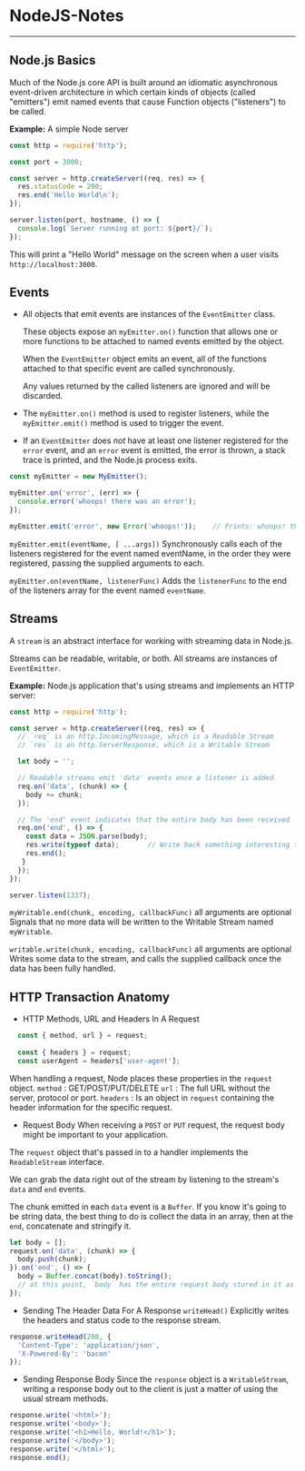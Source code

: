 # NodeJS-Notes

___

## Node.js Basics

Much of the Node.js core API is built around an idiomatic asynchronous event-driven architecture in which certain kinds of objects (called "emitters") emit named events that cause Function objects ("listeners") to be called.

**Example:** A simple Node server
```js
const http = require('http');

const port = 3000;

const server = http.createServer((req, res) => {
  res.statusCode = 200;
  res.end('Hello World\n');
});

server.listen(port, hostname, () => {
  console.log(`Server running at port: ${port}/`);
});
```
This will print a "Hello World" message on the screen when a user visits `http://localhost:3000`.

## Events

* All objects that emit events are instances of the `EventEmitter` class. 

  These objects expose an `myEmitter.on()` function that allows one or more functions to be attached to named events emitted by the object.

  When the `EventEmitter` object emits an event, all of the functions attached to that specific event are called synchronously.

  Any values returned by the called listeners are ignored and will be discarded.

* The `myEmitter.on()` method is used to register listeners, while the `myEmitter.emit()` method is used to trigger the event.

* If an `EventEmitter` does _not_ have at least one listener registered for the `error` event, and an `error` event is emitted, the error is thrown, a stack trace is printed, and the Node.js process exits.

```js
const myEmitter = new MyEmitter();

myEmitter.on('error', (err) => {
  console.error('whoops! there was an error');
});

myEmitter.emit('error', new Error('whoops!'));    // Prints: whoops! there was an error
```

`myEmitter.emit(eventName, [ ...args])`
Synchronously calls each of the listeners registered for the event named eventName, in the order they were registered, passing the supplied arguments to each.

`myEmitter.on(eventName, listenerFunc)`
Adds the `listenerFunc` to the end of the listeners array for the event named `eventName`.

## Streams

A `stream` is an abstract interface for working with streaming data in Node.js.

Streams can be readable, writable, or both. All streams are instances of `EventEmitter`.

**Example:** Node.js application that's using streams and implements an HTTP server:
```js
const http = require('http');

const server = http.createServer((req, res) => {
  // `req` is an http.IncomingMessage, which is a Readable Stream
  // `res` is an http.ServerResponse, which is a Writable Stream

  let body = '';

  // Readable streams emit 'data' events once a listener is added
  req.on('data', (chunk) => {
    body += chunk;
  });

  // The 'end' event indicates that the entire body has been received
  req.on('end', () => {
    const data = JSON.parse(body);
    res.write(typeof data);       // Write back something interesting to the user
    res.end();
   }
  });
});

server.listen(1337);
```

`myWritable.end(chunk, encoding, callbackFunc)` all arguments are optional
Signals that no more data will be written to the Writable Stream named `myWritable`.

`writable.write(chunk, encoding, callbackFunc)` all arguments are optional
Writes some data to the stream, and calls the supplied callback once the data has been fully handled.

## HTTP Transaction Anatomy

* HTTP Methods, URL and Headers In A Request
```js
  const { method, url } = request;
  
  const { headers } = request;
  const userAgent = headers['user-agent'];
```
When handling a request, Node places these properties in the `request` object.
  `method` : GET/POST/PUT/DELETE
  `url` : The full URL without the server, protocol or port. 
  `headers` : Is an object in `request` containing the header information for the specific request.


* Request Body
When receiving a `POST` or `PUT` request, the request body might be important to your application.

The `request` object that's passed in to a handler implements the `ReadableStream` interface.

We can grab the data right out of the stream by listening to the stream's `data` and `end` events.

The chunk emitted in each `data` event is a `Buffer`. If you know it's going to be string data, the best thing to do is collect the data in an array, then at the `end`, concatenate and stringify it.

```js
let body = [];
request.on('data', (chunk) => {
  body.push(chunk);
}).on('end', () => {
  body = Buffer.concat(body).toString();
  // at this point, `body` has the entire request body stored in it as a string
});
```

* Sending The Header Data For A Response
`writeHead()` 
Explicitly writes the headers and status code to the response stream.

```js
response.writeHead(200, {
  'Content-Type': 'application/json',
  'X-Powered-By': 'bacon'
});
```

* Sending Response Body
Since the `response` object is a `WritableStream`, writing a response body out to the client is just a matter of using the usual stream methods.

```js
response.write('<html>');
response.write('<body>');
response.write('<h1>Hello, World!</h1>');
response.write('</body>');
response.write('</html>');
response.end();
```
